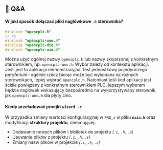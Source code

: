 







## 💬 Q&A

#### W jaki sposób dołączać pliki nagłówkowe `.h` sterownika?

```c
#include "opencplc.h"
// vs
#include "opencplc-uno.h"
#include "opencplc-dio.h"
#include "opencplc-aio.h"
```

Można użyć ogólnej nazwy `opencplc.h` lub nazwy skojarzonej z konkretnym sterownikiem, np. `opencplc-uno.h`. Wybór zależy od kontekstu aplikacji. Jeśli jest to aplikacja demonstracyjna, test jednostkowy pojedynczego peryferium i ogólnie rzecz biorąc może być wykonana na różnych sterownikach, lepiej wybrać `opencplc.h`. Natomiast jeśli kod aplikacji jest ściśle powiązany z konkretnym sterownikiem PLC, lepszym wyborem będzie nagłówek wskazujący bezpośrednio na wykorzystywany sterownik, jak `opencplc-uno.h` dla płyty Uno.

#### Kiedy przeładować proejkt `wizard -r`

W przypadku zmiany wartości konfiguracyjnej w `PRO_x` w pliku **`main.h`** oraz modyfikacji **struktury projektu**, obejmującej:

- Dodawanie nowych plików i bibliotek do projektu _(`.c`, `.h`, `.s`)_
- Usuwanie plików z projektu _(`.c`, `.h`, `.s`)_
- Zmiany nazw plików w projekcie _(`.c`, `.h`, `.s`)_










